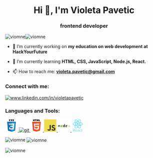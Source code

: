 <h1 align="center">Hi 👋, I'm Violeta Pavetic</h1>
<h3 align="center">frontend developer</h3>

<p align="left"> <img src="https://komarev.com/ghpvc/?username=viomne&label=Profile%20views&color=0e75b6&style=flat" alt="viomne" align="left"> <img src="https://www.codewars.com/users/VioMNE/badges/micro" alt="viomne" /> </p>

- 🔭 I’m currently working on **my education on web development at HackYourFuture**

- 🌱 I’m currently learning **HTML, CSS, JavaScript, Node.js, React.**

- 📫 How to reach me: **violeta.pavetic@gmail.com**


<h3 align="left">Connect with me:</h3>
<p align="left">
<a href="https://linkedin.com/in/violetapavetic" target="blank"><img align="center" src="https://raw.githubusercontent.com/rahuldkjain/github-profile-readme-generator/master/src/images/icons/Social/linked-in-alt.svg" alt="www.linkedin.com/in/violetapavetic" height="30" width="40" /></a>
</p>

<h3 align="left">Languages and Tools:</h3>
<p align="left"> <a href="https://www.w3schools.com/css/" target="_blank" rel="noreferrer"> <img src="https://raw.githubusercontent.com/devicons/devicon/master/icons/css3/css3-original-wordmark.svg" alt="css3" width="40" height="40"/> </a> <a href="https://git-scm.com/" target="_blank" rel="noreferrer"> <img src="https://www.vectorlogo.zone/logos/git-scm/git-scm-icon.svg" alt="git" width="40" height="40"/> </a> <a href="https://www.w3.org/html/" target="_blank" rel="noreferrer"> <img src="https://raw.githubusercontent.com/devicons/devicon/master/icons/html5/html5-original-wordmark.svg" alt="html5" width="40" height="40"/> </a> <a href="https://developer.mozilla.org/en-US/docs/Web/JavaScript" target="_blank" rel="noreferrer"> <img src="https://raw.githubusercontent.com/devicons/devicon/master/icons/javascript/javascript-original.svg" alt="javascript" width="40" height="40"/> </a> <a href="https://nodejs.org" target="_blank" rel="noreferrer"> <img src="https://raw.githubusercontent.com/devicons/devicon/master/icons/nodejs/nodejs-original-wordmark.svg" alt="nodejs" width="40" height="40"/> </a> <a href="https://reactjs.org/" target="_blank" rel="noreferrer"> <img src="https://raw.githubusercontent.com/devicons/devicon/master/icons/react/react-original-wordmark.svg" alt="react" width="40" height="40"/> </a> </p>

<p><img align="left" src="https://github-readme-stats.vercel.app/api/top-langs?username=viomne&show_icons=true&locale=en&layout=compact" alt="viomne" /></p>

<p>&nbsp;<img align="center" src="https://github-readme-stats.vercel.app/api?username=viomne&show_icons=true&locale=en" alt="viomne" /></p>

<p><img align="center" src="https://github-readme-streak-stats.herokuapp.com/?user=viomne&" alt="viomne" /></p>

<!--
**VioMNE/VioMNE** is a ✨ _special_ ✨ repository because its `README.md` (this file) appears on your GitHub profile.

Here are some ideas to get you started:
- 👯 I’m looking to collaborate on ...
- 🤔 I’m looking for help with ...
- 💬 Ask me about ...
- 📫 How to reach me: ...
- 😄 Pronouns: ...
- ⚡ Fun fact: ...
-->
